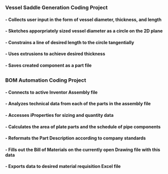 ### Vessel Saddle Generation Coding Project
#### - Collects user input in the form of vessel diameter, thickness, and length
#### - Sketches apporpriately sized vessel diameter as a circle on the 2D plane
#### - Constrains a line of desired length to the circle tangentially
#### - Uses extrusions to achieve desired thickness 
#### - Saves created component as a part file
##
### BOM Automation Coding Project
#### - Connects to active Inventor Assembly file
#### - Analyzes technical data from each of the parts in the assembly file 
#### - Accesses iProperties for sizing and quantity data
#### - Calculates the area of plate parts and the schedule of pipe components
#### - Reformats the Part Description according to company standards
#### - Fills out the Bill of Materials on the currently open Drawing file with this data 
#### - Exports data to desired material requisition Excel file
